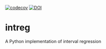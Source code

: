 [![codecov](https://codecov.io/gh/fowler-lab/intreg/branch/main/graph/badge.svg?token=EECMnKifvc)](https://codecov.io/gh/fowler-lab/intreg)
[![DOI](https://zenodo.org/badge/856350662.svg)](https://doi.org/10.5281/zenodo.14889276)


# intreg

A Python implementation of interval regression
